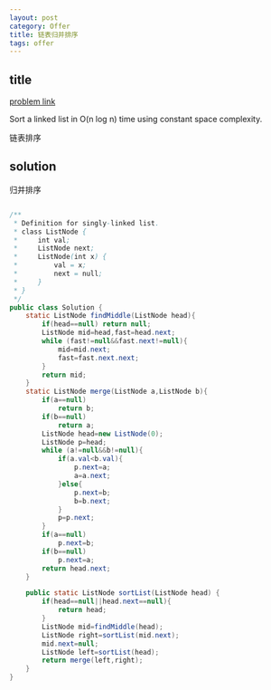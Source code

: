 ```yaml
---
layout: post
category: Offer
title: 链表归并排序
tags: offer
---
```


## title
[problem link](https://www.nowcoder.com/practice/d75c232a0405427098a8d1627930bea6?tpId=46&tqId=29033&rp=1&ru=/ta/leetcode&qru=/ta/leetcode/question-ranking)

Sort a linked list in O(n log n) time using constant space complexity.

链表排序

## solution

归并排序

```java

/**
 * Definition for singly-linked list.
 * class ListNode {
 *     int val;
 *     ListNode next;
 *     ListNode(int x) {
 *         val = x;
 *         next = null;
 *     }
 * }
 */
public class Solution {
    static ListNode findMiddle(ListNode head){
        if(head==null) return null;
        ListNode mid=head,fast=head.next;
        while (fast!=null&&fast.next!=null){
            mid=mid.next;
            fast=fast.next.next;
        }
        return mid;
    }
    static ListNode merge(ListNode a,ListNode b){
        if(a==null)
            return b;
        if(b==null)
            return a;
        ListNode head=new ListNode(0);
        ListNode p=head;
        while (a!=null&&b!=null){
            if(a.val<b.val){
                p.next=a;
                a=a.next;
            }else{
                p.next=b;
                b=b.next;
            }
            p=p.next;
        }
        if(a==null)
            p.next=b;
        if(b==null)
            p.next=a;
        return head.next;
    }

    public static ListNode sortList(ListNode head) {
        if(head==null||head.next==null){
            return head;
        }
        ListNode mid=findMiddle(head);
        ListNode right=sortList(mid.next);
        mid.next=null;
        ListNode left=sortList(head);
        return merge(left,right);
    }
}
```